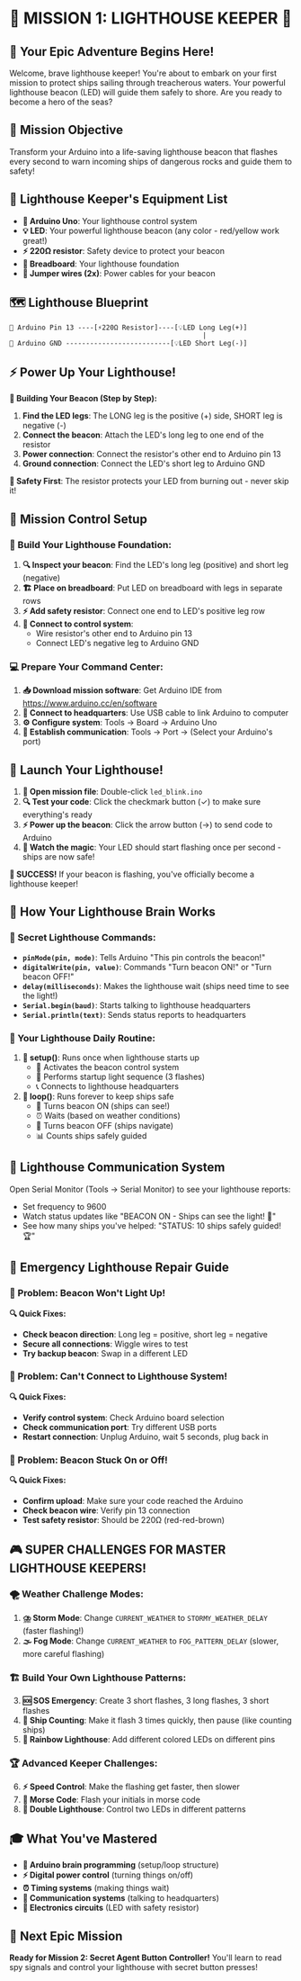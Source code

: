 # 🚨 MISSION 1: LIGHTHOUSE KEEPER 🚨

## 🌊 Your Epic Adventure Begins Here!
Welcome, brave lighthouse keeper! You're about to embark on your first mission to protect ships sailing through treacherous waters. Your powerful lighthouse beacon (LED) will guide them safely to shore. Are you ready to become a hero of the seas?

## 🎯 Mission Objective
Transform your Arduino into a life-saving lighthouse beacon that flashes every second to warn incoming ships of dangerous rocks and guide them to safety!

## 🎒 Lighthouse Keeper's Equipment List
- **🔧 Arduino Uno**: Your lighthouse control system
- **💡 LED**: Your powerful lighthouse beacon (any color - red/yellow work great!)
- **⚡ 220Ω resistor**: Safety device to protect your beacon
- **🔗 Breadboard**: Your lighthouse foundation
- **🔌 Jumper wires (2x)**: Power cables for your beacon

## 🗺️ Lighthouse Blueprint
```
🔧 Arduino Pin 13 ----[⚡220Ω Resistor]----[💡LED Long Leg(+)]
                                                |
🔧 Arduino GND --------------------------[💡LED Short Leg(-)]
```

## ⚡ Power Up Your Lighthouse!
**🔧 Building Your Beacon (Step by Step):**
1. **Find the LED legs**: The LONG leg is the positive (+) side, SHORT leg is negative (-)
2. **Connect the beacon**: Attach the LED's long leg to one end of the resistor
3. **Power connection**: Connect the resistor's other end to Arduino pin 13
4. **Ground connection**: Connect the LED's short leg to Arduino GND

**🚨 Safety First**: The resistor protects your LED from burning out - never skip it!

## 🚀 Mission Control Setup

### 🔧 Build Your Lighthouse Foundation:
1. **🔍 Inspect your beacon**: Find the LED's long leg (positive) and short leg (negative)
2. **🏗️ Place on breadboard**: Put LED on breadboard with legs in separate rows
3. **⚡ Add safety resistor**: Connect one end to LED's positive leg row
4. **🔌 Connect to control system**: 
   - Wire resistor's other end to Arduino pin 13
   - Connect LED's negative leg to Arduino GND

### 💻 Prepare Your Command Center:
1. **📥 Download mission software**: Get Arduino IDE from https://www.arduino.cc/en/software
2. **🔗 Connect to headquarters**: Use USB cable to link Arduino to computer
3. **⚙️ Configure system**: Tools → Board → Arduino Uno
4. **📡 Establish communication**: Tools → Port → (Select your Arduino's port)

## 🚀 Launch Your Lighthouse!

1. **📂 Open mission file**: Double-click `led_blink.ino`
2. **🔍 Test your code**: Click the checkmark button (✓) to make sure everything's ready
3. **⚡ Power up the beacon**: Click the arrow button (→) to send code to Arduino
4. **👀 Watch the magic**: Your LED should start flashing once per second - ships are now safe!

**🎉 SUCCESS!** If your beacon is flashing, you've officially become a lighthouse keeper!

## 🧠 How Your Lighthouse Brain Works

### 🔑 Secret Lighthouse Commands:
- **`pinMode(pin, mode)`**: Tells Arduino "This pin controls the beacon!"
- **`digitalWrite(pin, value)`**: Commands "Turn beacon ON!" or "Turn beacon OFF!"
- **`delay(milliseconds)`**: Makes the lighthouse wait (ships need time to see the light!)
- **`Serial.begin(baud)`**: Starts talking to lighthouse headquarters
- **`Serial.println(text)`**: Sends status reports to headquarters

### 🔄 Your Lighthouse Daily Routine:
1. **🏁 setup()**: Runs once when lighthouse starts up
   - 📡 Activates the beacon control system
   - 🎺 Performs startup light sequence (3 flashes)
   - 📞 Connects to lighthouse headquarters
2. **🔁 loop()**: Runs forever to keep ships safe
   - 🌟 Turns beacon ON (ships can see!)
   - ⏰ Waits (based on weather conditions)
   - 🌚 Turns beacon OFF (ships navigate)
   - 📊 Counts ships safely guided

## 📡 Lighthouse Communication System
Open Serial Monitor (Tools → Serial Monitor) to see your lighthouse reports:
- Set frequency to 9600
- Watch status updates like "BEACON ON - Ships can see the light! 🚢"
- See how many ships you've helped: "STATUS: 10 ships safely guided! 🏆"

## 🔧 Emergency Lighthouse Repair Guide

### 🚨 Problem: Beacon Won't Light Up!
**🔍 Quick Fixes:**
- **Check beacon direction**: Long leg = positive, short leg = negative
- **Secure all connections**: Wiggle wires to test
- **Try backup beacon**: Swap in a different LED

### 🚨 Problem: Can't Connect to Lighthouse System!
**🔍 Quick Fixes:**
- **Verify control system**: Check Arduino board selection
- **Check communication port**: Try different USB ports
- **Restart connection**: Unplug Arduino, wait 5 seconds, plug back in

### 🚨 Problem: Beacon Stuck On or Off!
**🔍 Quick Fixes:**
- **Confirm upload**: Make sure your code reached the Arduino
- **Check beacon wire**: Verify pin 13 connection
- **Test safety resistor**: Should be 220Ω (red-red-brown)

## 🎮 SUPER CHALLENGES FOR MASTER LIGHTHOUSE KEEPERS!

### 🌪️ Weather Challenge Modes:
1. **⛈️ Storm Mode**: Change `CURRENT_WEATHER` to `STORMY_WEATHER_DELAY` (faster flashing!)
2. **🌫️ Fog Mode**: Change `CURRENT_WEATHER` to `FOG_PATTERN_DELAY` (slower, more careful flashing)

### 🏗️ Build Your Own Lighthouse Patterns:
3. **🆘 SOS Emergency**: Create 3 short flashes, 3 long flashes, 3 short flashes
4. **🚢 Ship Counting**: Make it flash 3 times quickly, then pause (like counting ships)
5. **🌈 Rainbow Lighthouse**: Add different colored LEDs on different pins

### 🏆 Advanced Keeper Challenges:
6. **⚡ Speed Control**: Make the flashing get faster, then slower
7. **🔢 Morse Code**: Flash your initials in morse code
8. **🌟 Double Lighthouse**: Control two LEDs in different patterns

## 🎓 What You've Mastered
- **🧠 Arduino brain programming** (setup/loop structure)
- **⚡ Digital power control** (turning things on/off)
- **⏰ Timing systems** (making things wait)
- **📡 Communication systems** (talking to headquarters)
- **🔧 Electronics circuits** (LED with safety resistor)

## 🚀 Next Epic Mission
**Ready for Mission 2: Secret Agent Button Controller!** 
You'll learn to read spy signals and control your lighthouse with secret button presses!